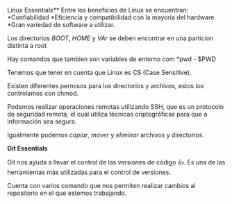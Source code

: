Linux Essentials**
Entre los beneficios de Linux se encuentran:
*Confiabilidad
*Eficiencia y compatibilidad con la mayoria del hardware.
*Gran variedad de software a utilizar.

Los directorios *BOOT*, *HOME* y *VAr* se deben encontrar en una particion distinta a root

Hay comandos que tambien son variables de entorno com
*pwd - $PWD

Tenemos que tener en cuenta que Linux es CS (Case Sensitive).

Existen diferentes permisos para los directorios y archivos, estos los controlamos con chmod.

Podemos realizar operaciones remotas utilizando SSH, que es un protocolo de seguridad remota, el cual utiliza técnicas criptográficas para que a información sea segura.

Igualmente podemos *copiar*, *mover* y *eliminar* archivos y directorios.


**Git Essentials**

Git nos ayuda a llevar el control de las versiones de código :+1:. Es una de las herramientas más utilizadas para el control de versiones.

Cuenta con varios comando que nos permiten realizar cambios al repositorio en el que estemos trabajando.

